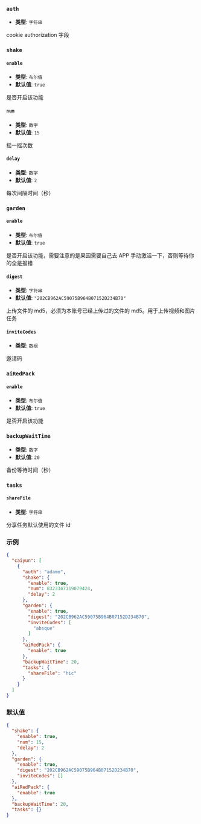 ### `auth`

- **类型**: `字符串`

cookie authorization 字段

### `shake`

#### `enable`

- **类型**: `布尔值`
- **默认值**: `true`

是否开启该功能

#### `num`

- **类型**: `数字`
- **默认值**: `15`

摇一摇次数

#### `delay`

- **类型**: `数字`
- **默认值**: `2`

每次间隔时间（秒）

### `garden`

#### `enable`

- **类型**: `布尔值`
- **默认值**: `true`

是否开启该功能，需要注意的是果园需要自己去 APP 手动激活一下，否则等待你的全是报错

#### `digest`

- **类型**: `字符串`
- **默认值**: `"202CB962AC59075B964B07152D234B70"`

上传文件的 md5，必须为本账号已经上传过的文件的 md5。用于上传视频和图片任务

#### `inviteCodes`

- **类型**: `数组`

邀请码

### `aiRedPack`

#### `enable`

- **类型**: `布尔值`
- **默认值**: `true`

是否开启该功能

### `backupWaitTime`

- **类型**: `数字`
- **默认值**: `20`

备份等待时间（秒）

### `tasks`

#### `shareFile`

- **类型**: `字符串`

分享任务默认使用的文件 id

### 示例

```json
{
  "caiyun": [
    {
      "auth": "adamo",
      "shake": {
        "enable": true,
        "num": 8323347119079424,
        "delay": 2
      },
      "garden": {
        "enable": true,
        "digest": "202CB962AC59075B964B07152D234B70",
        "inviteCodes": [
          "absque"
        ]
      },
      "aiRedPack": {
        "enable": true
      },
      "backupWaitTime": 20,
      "tasks": {
        "shareFile": "hic"
      }
    }
  ]
}
```

### 默认值

```json
{
  "shake": {
    "enable": true,
    "num": 15,
    "delay": 2
  },
  "garden": {
    "enable": true,
    "digest": "202CB962AC59075B964B07152D234B70",
    "inviteCodes": []
  },
  "aiRedPack": {
    "enable": true
  },
  "backupWaitTime": 20,
  "tasks": {}
}
```
